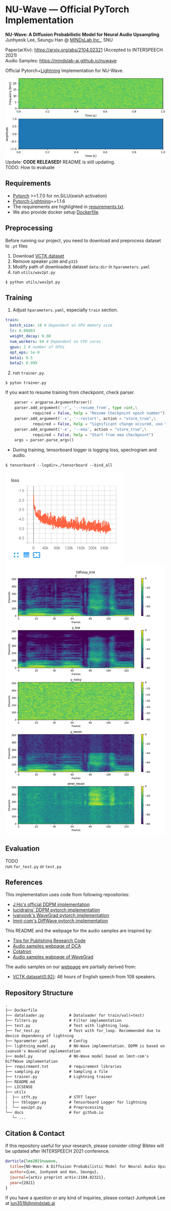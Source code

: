 # NU-Wave &mdash; Official PyTorch Implementation

**NU-Wave: A Diffusion Probabilistic Model for Neural Audio Upsampling**<br>
Junhyeok Lee, Seungu Han @ [MINDsLab Inc.](https://github.com/mindslab-ai), SNU

Paper(arXiv): https://arxiv.org/abs/2104.02321 (Accepted to INTERSPEECH 2021)<br>
Audio Samples: https://mindslab-ai.github.io/nuwave<br>

Official Pytorch+[Lightning](https://github.com/PyTorchLightning/pytorch-lightning) Implementation for NU-Wave.<br>

![](./docs/sampling.gif)
Update: **CODE RELEASED!** README is still updating.<br>
TODO: How to evaluate<br>


## Requirements
- [Pytorch](https://pytorch.org/) >=1.7.0 for nn.SiLU(swish activation)<br>
- [Pytorch-Lightning](https://github.com/PyTorchLightning/pytorch-lightning)==1.1.6<br>
- The requirements are highlighted in [requirements.txt](./requirements.txt).<br>
- We also provide docker setup [Dockerfile](./Dockerfile).<br>

## Preprocessing
Before running our project, you need to download and preprocess dataset to `.pt` files
1. Download [VCTK dataset](https://datashare.ed.ac.uk/handle/10283/3443)
2. Remove speaker `p280` and `p315`
3. Modify path of downloaded dataset `data:dir` in `hparameters.yaml`
4. run `utils/wav2pt.py`
```shell script
$ python utils/wav2pt.py
```

## Training
1. Adjust `hparameters.yaml`, especially `train` section.
```yaml
train:
  batch_size: 18 # Dependent on GPU memory size
  lr: 0.00003
  weight_decay: 0.00
  num_workers: 64 # Dependent on CPU cores
  gpus: 2 # number of GPUs
  opt_eps: 1e-9
  beta1: 0.5
  beta2: 0.999
```
2. run `trainer.py`.
```shell script
$ pyton trainer.py
```
If you want to resume training from checkpoint, check parser.
```python
    parser = argparse.ArgumentParser()
    parser.add_argument('-r', '--resume_from', type =int,\
            required = False, help = "Resume Checkpoint epoch number")
    parser.add_argument('-s', '--restart', action = "store_true",\
            required = False, help = "Significant change occured, use this")
    parser.add_argument('-e', '--ema', action = "store_true",\
            required = False, help = "Start from ema checkpoint")
    args = parser.parse_args()
```
- During training, tensorboard logger is logging loss, spectrogram and audio.
```shell script
$ tensorboard --logdir=./tensorboard --bind_all
```
![](./docs/images/loss.png)
![](./docs/images/spec.png)

## Evaluation
TODO<br>
run `for_test.py` or `test.py`

## References
This implementation uses code from following repositories:
- [J.Ho's official DDPM implementation](https://github.com/hojonathanho/diffusion)
- [lucidrains' DDPM pytorch implementation](https://github.com/lucidrains/denoising-diffusion-pytorch)
- [ivanvovk's WaveGrad pytorch implementation](https://github.com/ivanvovk/WaveGrad)
- [lmnt-com's DiffWave pytorch implementation](https://github.com/lmnt-com/diffwave)

This README and the webpage for the audio samples are inspired by:
- [Tips for Publishing Research Code](https://github.com/paperswithcode/releasing-research-code)
- [Audio samples webpage of DCA](https://google.github.io/tacotron/publications/location_relative_attention/)
- [Cotatron](https://github.com/mindslab-ai/cotatron/)
- [Audio samples wabpage of WaveGrad](https://wavegrad.github.io)

The audio samples on our [webpage](https://mindslab-ai.github.io/nuwave/) are partially derived from:
- [VCTK dataset(0.92)](https://datashare.ed.ac.uk/handle/10283/3443): 46 hours of English speech from 108 speakers.

## Repository Structure
```
.
├── Dockerfile
├── dataloader.py           # Dataloader for train/val(=test)
├── filters.py              # Filter implementation
├── test.py                 # Test with lightning_loop.
├── for_test.py             # Test with for_loop. Recommended due to device dependency of lightning
├── hparameter.yaml         # Config
├── lightning_model.py      # NU-Wave implementation. DDPM is based on ivanvok's WaveGrad implementation
├── model.py                # NU-Wave model based on lmnt-com's DiffWave implementation
├── requirement.txt         # requirement libraries
├── sampling.py             # Sampling a file
├── trainer.py              # Lightning trainer
├── README.md           
├── LICSENSE
├── utils
│  ├── stft.py              # STFT layer
│  ├── tblogger.py          # Tensorboard Logger for lightning
│  └── wav2pt.py            # Preprocessing
└── docs                    # For github.io
   └─ ...
```

## Citation & Contact
If this repository useful for your research, please consider citing!
Bibtex will be updated after INTERSPEECH 2021 conference.
```bib
@article{lee2021nuwave,
  title={NU-Wave: A Diffusion Probabilistic Model for Neural Audio Upsampling},
  author={Lee, Junhyeok and Han, Seungu},
  journal={arXiv preprint arXiv:2104.02321},
  year={2021}
}
```
If you have a question or any kind of inquiries, please contact Junhyeok Lee at [jun3518@mindslab.ai](mailto:jun3518@mindslab.ai)
